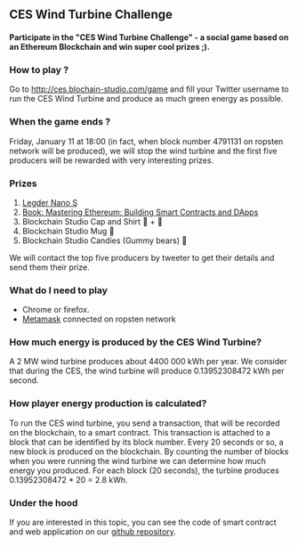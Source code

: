 ## CES Wind Turbine Challenge

#### Participate in the "CES Wind Turbine Challenge" - a social game based on an Ethereum Blockchain and win super cool prizes ;).

### How to play ?
Go to http://ces.blochain-studio.com/game  and fill your Twitter username to run the CES Wind Turbine and produce as much green energy as possible.

### When the game ends ?

Friday, January 11 at 18:00 (in fact, when block number 4791131 on ropsten network will be produced), we will stop the wind turbine and the first five producers will be rewarded with very interesting prizes.

### Prizes

 1. [Legder Nano S](https://www.ledger.com/products/ledger-nano-s)
 2. [Book: Mastering Ethereum: Building Smart Contracts and DApps](https://www.amazon.com/Mastering-Ethereum-Building-Smart-Contracts/dp/1491971940)
 3. Blockchain Studio Cap and Shirt 🧢 + 👕
 4. Blockchain Studio Mug 🍺
 5. Blockchain Studio Candies (Gummy bears) 🍬

We will contact the top five producers by tweeter to get their details and send them their prize.

### What do I need to play

 - Chrome or firefox.
 - [Metamask](https://metamask.io/) connected on ropsten network

### How much energy is produced by the CES Wind Turbine?

A 2 MW wind turbine produces about 4400 000 kWh per year.
We consider that during the CES, the wind turbine will produce 0.13952308472 kWh per second.

### How player energy production is calculated?

To run the CES wind turbine, you send a transaction, that will be recorded on the blockchain, to a smart contract. This transaction is attached to a block that can be identified by its block number. Every 20 seconds or so, a new block is produced on the blockchain. By counting the number of blocks when you were running the wind turbine we can determine how much energy you produced. For each block (20 seconds), the turbine produces 0.13952308472 * 20 = 2.8 kWh.

### Under the hood

If you are interested in this topic, you can see the code of smart contract and  web application on our [github repository](https://github.com/blockchain-studio/rockside-guitar-dapp-tutorial).
